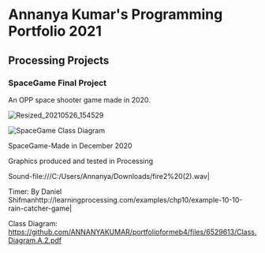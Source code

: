 # Annanya Kumar's Programming Portfolio 2021

## Processing Projects 

### SpaceGame Final Project



An OPP space shooter game made in 2020.

![Resized_20210526_154529](https://user-images.githubusercontent.com/70349676/119735709-fce1c580-be39-11eb-8572-5937f50a9729.jpeg)

![SpaceGame Class Diagram](https://user-images.githubusercontent.com/70349676/120361845-96d8c080-c2c7-11eb-9bda-fa6acfbac171.png)

SpaceGame-Made in December 2020

Graphics produced and tested in Processing 

Sound-file:///C:/Users/Annanya/Downloads/fire2%20(2).wav|


Timer: By Daniel Shifmanhttp://learningprocessing.com/examples/chp10/example-10-10-rain-catcher-game| 


Class Diagram: https://github.com/ANNANYAKUMAR/portfolioformeb4/files/6529613/Class.Diagram.A.2.pdf


